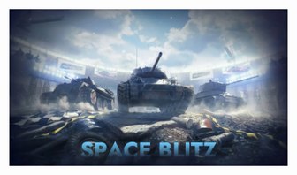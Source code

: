 <img src="https://raw.githubusercontent.com/EMOYT/SpaceBlitzProject/refs/heads/main/Gfx/Splash/State4K.png"/>
